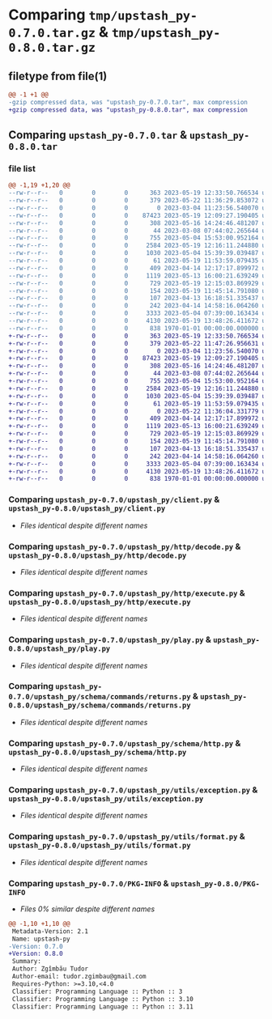 # Comparing `tmp/upstash_py-0.7.0.tar.gz` & `tmp/upstash_py-0.8.0.tar.gz`

## filetype from file(1)

```diff
@@ -1 +1 @@
-gzip compressed data, was "upstash_py-0.7.0.tar", max compression
+gzip compressed data, was "upstash_py-0.8.0.tar", max compression
```

## Comparing `upstash_py-0.7.0.tar` & `upstash_py-0.8.0.tar`

### file list

```diff
@@ -1,19 +1,20 @@
--rw-r--r--   0        0        0      363 2023-05-19 12:33:50.766534 upstash_py-0.7.0/README.md
--rw-r--r--   0        0        0      379 2023-05-22 11:36:29.853072 upstash_py-0.7.0/pyproject.toml
--rw-r--r--   0        0        0        0 2023-03-04 11:23:56.540070 upstash_py-0.7.0/upstash_py/__init__.py
--rw-r--r--   0        0        0    87423 2023-05-19 12:09:27.190405 upstash_py-0.7.0/upstash_py/client.py
--rw-r--r--   0        0        0      308 2023-05-16 14:24:46.481207 upstash_py-0.7.0/upstash_py/config.py
--rw-r--r--   0        0        0       44 2023-03-08 07:44:02.265644 upstash_py-0.7.0/upstash_py/exception.py
--rw-r--r--   0        0        0      755 2023-05-04 15:53:00.952164 upstash_py-0.7.0/upstash_py/http/decode.py
--rw-r--r--   0        0        0     2584 2023-05-19 12:16:11.244880 upstash_py-0.7.0/upstash_py/http/execute.py
--rw-r--r--   0        0        0     1030 2023-05-04 15:39:39.039487 upstash_py-0.7.0/upstash_py/play.py
--rw-r--r--   0        0        0       61 2023-05-19 11:53:59.079435 upstash_py-0.7.0/upstash_py/play2.py
--rw-r--r--   0        0        0      409 2023-04-14 12:17:17.899972 upstash_py-0.7.0/upstash_py/schema/commands/parameters.py
--rw-r--r--   0        0        0     1119 2023-05-13 16:00:21.639249 upstash_py-0.7.0/upstash_py/schema/commands/returns.py
--rw-r--r--   0        0        0      729 2023-05-19 12:15:03.869929 upstash_py-0.7.0/upstash_py/schema/http.py
--rw-r--r--   0        0        0      154 2023-05-19 11:45:14.791080 upstash_py-0.7.0/upstash_py/schema/telemetry.py
--rw-r--r--   0        0        0      107 2023-04-13 16:18:51.335437 upstash_py-0.7.0/upstash_py/utils/base.py
--rw-r--r--   0        0        0      242 2023-04-14 14:58:16.064260 upstash_py-0.7.0/upstash_py/utils/comparison.py
--rw-r--r--   0        0        0     3333 2023-05-04 07:39:00.163434 upstash_py-0.7.0/upstash_py/utils/exception.py
--rw-r--r--   0        0        0     4130 2023-05-19 13:48:26.411672 upstash_py-0.7.0/upstash_py/utils/format.py
--rw-r--r--   0        0        0      838 1970-01-01 00:00:00.000000 upstash_py-0.7.0/PKG-INFO
+-rw-r--r--   0        0        0      363 2023-05-19 12:33:50.766534 upstash_py-0.8.0/README.md
+-rw-r--r--   0        0        0      379 2023-05-22 11:47:26.956631 upstash_py-0.8.0/pyproject.toml
+-rw-r--r--   0        0        0        0 2023-03-04 11:23:56.540070 upstash_py-0.8.0/upstash_py/__init__.py
+-rw-r--r--   0        0        0    87423 2023-05-19 12:09:27.190405 upstash_py-0.8.0/upstash_py/client.py
+-rw-r--r--   0        0        0      308 2023-05-16 14:24:46.481207 upstash_py-0.8.0/upstash_py/config.py
+-rw-r--r--   0        0        0       44 2023-03-08 07:44:02.265644 upstash_py-0.8.0/upstash_py/exception.py
+-rw-r--r--   0        0        0      755 2023-05-04 15:53:00.952164 upstash_py-0.8.0/upstash_py/http/decode.py
+-rw-r--r--   0        0        0     2584 2023-05-19 12:16:11.244880 upstash_py-0.8.0/upstash_py/http/execute.py
+-rw-r--r--   0        0        0     1030 2023-05-04 15:39:39.039487 upstash_py-0.8.0/upstash_py/play.py
+-rw-r--r--   0        0        0       61 2023-05-19 11:53:59.079435 upstash_py-0.8.0/upstash_py/play2.py
+-rw-r--r--   0        0        0        0 2023-05-22 11:36:04.331779 upstash_py-0.8.0/upstash_py/py.typed
+-rw-r--r--   0        0        0      409 2023-04-14 12:17:17.899972 upstash_py-0.8.0/upstash_py/schema/commands/parameters.py
+-rw-r--r--   0        0        0     1119 2023-05-13 16:00:21.639249 upstash_py-0.8.0/upstash_py/schema/commands/returns.py
+-rw-r--r--   0        0        0      729 2023-05-19 12:15:03.869929 upstash_py-0.8.0/upstash_py/schema/http.py
+-rw-r--r--   0        0        0      154 2023-05-19 11:45:14.791080 upstash_py-0.8.0/upstash_py/schema/telemetry.py
+-rw-r--r--   0        0        0      107 2023-04-13 16:18:51.335437 upstash_py-0.8.0/upstash_py/utils/base.py
+-rw-r--r--   0        0        0      242 2023-04-14 14:58:16.064260 upstash_py-0.8.0/upstash_py/utils/comparison.py
+-rw-r--r--   0        0        0     3333 2023-05-04 07:39:00.163434 upstash_py-0.8.0/upstash_py/utils/exception.py
+-rw-r--r--   0        0        0     4130 2023-05-19 13:48:26.411672 upstash_py-0.8.0/upstash_py/utils/format.py
+-rw-r--r--   0        0        0      838 1970-01-01 00:00:00.000000 upstash_py-0.8.0/PKG-INFO
```

### Comparing `upstash_py-0.7.0/upstash_py/client.py` & `upstash_py-0.8.0/upstash_py/client.py`

 * *Files identical despite different names*

### Comparing `upstash_py-0.7.0/upstash_py/http/decode.py` & `upstash_py-0.8.0/upstash_py/http/decode.py`

 * *Files identical despite different names*

### Comparing `upstash_py-0.7.0/upstash_py/http/execute.py` & `upstash_py-0.8.0/upstash_py/http/execute.py`

 * *Files identical despite different names*

### Comparing `upstash_py-0.7.0/upstash_py/play.py` & `upstash_py-0.8.0/upstash_py/play.py`

 * *Files identical despite different names*

### Comparing `upstash_py-0.7.0/upstash_py/schema/commands/returns.py` & `upstash_py-0.8.0/upstash_py/schema/commands/returns.py`

 * *Files identical despite different names*

### Comparing `upstash_py-0.7.0/upstash_py/schema/http.py` & `upstash_py-0.8.0/upstash_py/schema/http.py`

 * *Files identical despite different names*

### Comparing `upstash_py-0.7.0/upstash_py/utils/exception.py` & `upstash_py-0.8.0/upstash_py/utils/exception.py`

 * *Files identical despite different names*

### Comparing `upstash_py-0.7.0/upstash_py/utils/format.py` & `upstash_py-0.8.0/upstash_py/utils/format.py`

 * *Files identical despite different names*

### Comparing `upstash_py-0.7.0/PKG-INFO` & `upstash_py-0.8.0/PKG-INFO`

 * *Files 0% similar despite different names*

```diff
@@ -1,10 +1,10 @@
 Metadata-Version: 2.1
 Name: upstash-py
-Version: 0.7.0
+Version: 0.8.0
 Summary: 
 Author: Zgîmbău Tudor
 Author-email: tudor.zgimbau@gmail.com
 Requires-Python: >=3.10,<4.0
 Classifier: Programming Language :: Python :: 3
 Classifier: Programming Language :: Python :: 3.10
 Classifier: Programming Language :: Python :: 3.11
```

